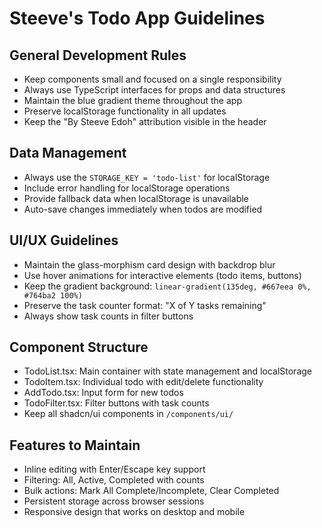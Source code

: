 # Steeve's Todo App Guidelines

## General Development Rules
* Keep components small and focused on a single responsibility
* Always use TypeScript interfaces for props and data structures
* Maintain the blue gradient theme throughout the app
* Preserve localStorage functionality in all updates
* Keep the "By Steeve Edoh" attribution visible in the header

## Data Management
* Always use the `STORAGE_KEY = 'todo-list'` for localStorage
* Include error handling for localStorage operations
* Provide fallback data when localStorage is unavailable
* Auto-save changes immediately when todos are modified

## UI/UX Guidelines
* Maintain the glass-morphism card design with backdrop blur
* Use hover animations for interactive elements (todo items, buttons)
* Keep the gradient background: `linear-gradient(135deg, #667eea 0%, #764ba2 100%)`
* Preserve the task counter format: "X of Y tasks remaining"
* Always show task counts in filter buttons

## Component Structure
* TodoList.tsx: Main container with state management and localStorage
* TodoItem.tsx: Individual todo with edit/delete functionality
* AddTodo.tsx: Input form for new todos
* TodoFilter.tsx: Filter buttons with task counts
* Keep all shadcn/ui components in `/components/ui/`

## Features to Maintain
* Inline editing with Enter/Escape key support
* Filtering: All, Active, Completed with counts
* Bulk actions: Mark All Complete/Incomplete, Clear Completed
* Persistent storage across browser sessions
* Responsive design that works on desktop and mobile